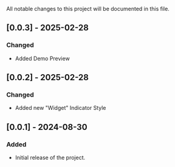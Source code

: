 All notable changes to this project will be documented in this file.

## [0.0.3] - 2025-02-28
### Changed
- Added Demo Preview

## [0.0.2] - 2025-02-28
### Changed
- Added new "Widget" Indicator Style

## [0.0.1] - 2024-08-30
### Added
- Initial release of the project.